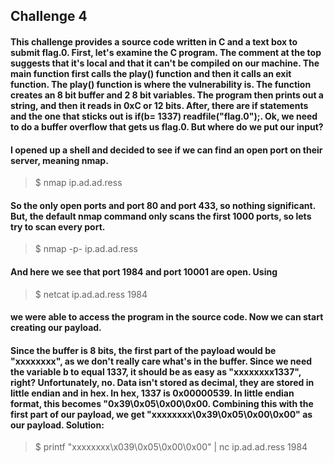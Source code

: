 ## Challenge 4
####    This challenge provides a source code written in C and a text box to submit flag.0. First, let's examine the C program. The comment at the top suggests that it's local and that it can't be compiled on our machine. The main function first calls the play() function and then it calls an exit function. The play() function is where the vulnerability is. The function creates an 8 bit buffer and 2 8 bit variables. The program then prints out a string, and then it reads in 0xC or 12 bits. After, there are if statements and the one that sticks out is if(b= 1337) readfile("flag.0");. Ok, we need to do a buffer overflow that gets us flag.0. But where do we put our input?

####    I opened up a shell and decided to see if we can find an open port on their server, meaning nmap.
> $ nmap ip.ad.ad.ress 
#### So the only open ports and port 80 and port 433, so nothing significant. But, the default nmap command only scans the first 1000 ports, so lets try to scan every port.
> $ nmap -p- ip.ad.ad.ress
#### And here we see that port 1984 and port 10001 are open. Using 
> $ netcat ip.ad.ad.ress 1984
#### we were able to access the program in the source code. Now we can start creating our payload.
#### Since the buffer is 8 bits, the first part of the payload would be "xxxxxxxx", as we don't really care what's in the buffer. Since we need the variable b to equal 1337, it should be as easy as "xxxxxxxx1337", right? Unfortunately, no. Data isn't stored as decimal, they are stored in little endian and in hex. In hex, 1337 is 0x00000539. In little endian format, this becomes "0x39\0x05\0x00\0x00. Combining this with the first part of our payload, we get "xxxxxxxx\0x39\0x05\0x00\0x00" as our payload. Solution: 
> $ printf "xxxxxxxx\x039\0x05\0x00\0x00" | nc ip.ad.ad.ress 1984
 